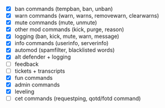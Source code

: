 - [x] ban commands (tempban, ban, unban)
- [x] warn commands (warn, warns, removewarn, clearwarns)
- [x] mute commands (mute, unmute)
- [x] other mod commands (kick, purge, reason)
- [x] logging (ban, kick, mute, warn, message)
- [x] info commands (userinfo, serverinfo)
- [x] automod (spamfilter, blacklisted words)
- [x] alt defender + logging
- [ ] feedback
- [ ] tickets + transcripts
- [x] fun commands
- [x] admin commands
- [x] leveling
- [ ] cet commands (requestping, qotd/fotd command)
